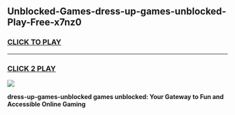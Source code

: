
## Unblocked-Games-dress-up-games-unblocked-Play-Free-x7nz0
<h3>
<a href="https://premium76.site?title=dress-up-games-unblocked&ref=19M">CLICK TO PLAY</a></h3>
<hr>

<h3>
<a href="https://premium76.site?title=dress-up-games-unblocked&ref=19M">CLICK 2 PLAY</a>
  
</h3>

<a href="https://premium76.site?title=dress-up-games-unblocked&ref=19M"><img src="https://clearcache.store/games.png"></a>


**dress-up-games-unblocked games unblocked: Your Gateway to Fun and Accessible Online Gaming**
